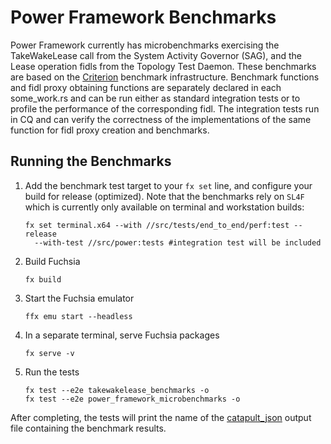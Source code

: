 # Power Framework Benchmarks

Power Framework currently has microbenchmarks exercising the TakeWakeLease call
from the System Activity Governor (SAG), and the Lease operation fidls from the
Topology Test Daemon. These benchmarks are based on the
[Criterion](https://docs.rs/criterion/latest/criterion/) benchmark
infrastructure. Benchmark functions and fidl proxy obtaining functions are
separately declared in each some_work.rs and can be run either as standard
integration tests or to profile the performance of the corresponding fidl.
The integration tests run in CQ and can verify the correctness of the
implementations of the same function for fidl proxy creation and benchmarks.

## Running the Benchmarks

1. Add the benchmark test target to your `fx set` line, and configure your
   build for release (optimized). Note that the benchmarks rely on `SL4F`
   which is currently only available on terminal and workstation builds:

    ```
    fx set terminal.x64 --with //src/tests/end_to_end/perf:test --release
      --with-test //src/power:tests #integration test will be included
    ```

2. Build Fuchsia

    ```
    fx build
    ```

3. Start the Fuchsia emulator

    ```
    ffx emu start --headless
    ```

4. In a separate terminal, serve Fuchsia packages

    ```
    fx serve -v
    ```

5. Run the tests

    ```
    fx test --e2e takewakelease_benchmarks -o
    fx test --e2e power_framework_microbenchmarks -o
    ```

After completing, the tests will print the name of the
[catapult_json](https://github.com/catapult-project/catapult/blob/main/docs/histogram-set-json-format.md)
output file containing the benchmark results.
